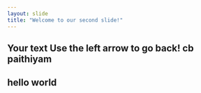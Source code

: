 ```yaml
---
layout: slide
title: "Welcome to our second slide!"
---
```

Your text
Use the left arrow to go back!
cb paithiyam
---
hello world
-----
